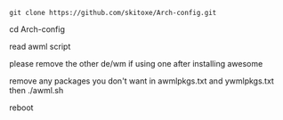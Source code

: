 `git clone https://github.com/skitoxe/Arch-config.git`

cd Arch-config

read awml script

please remove the other de/wm if using one after installing awesome

remove any packages you don't want in awmlpkgs.txt and ywmlpkgs.txt then ./awml.sh

reboot
